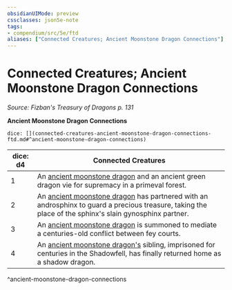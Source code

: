 ```yaml
---
obsidianUIMode: preview
cssclasses: json5e-note
tags:
- compendium/src/5e/ftd
aliases: ["Connected Creatures; Ancient Moonstone Dragon Connections"]
---
```

# Connected Creatures; Ancient Moonstone Dragon Connections
*Source: Fizban's Treasury of Dragons p. 131* 

**Ancient Moonstone Dragon Connections**

`dice: [](connected-creatures-ancient-moonstone-dragon-connections-ftd.md#^ancient-moonstone-dragon-connections)`

| dice: d4 | Connected Creatures |
|----------|---------------------|
| 1 | An [ancient moonstone dragon](compendium/bestiary/dragon/ancient-moonstone-dragon-ftd.md) and an ancient green dragon vie for supremacy in a primeval forest. |
| 2 | An [ancient moonstone dragon](compendium/bestiary/dragon/ancient-moonstone-dragon-ftd.md) has partnered with an androsphinx to guard a precious treasure, taking the place of the sphinx's slain gynosphinx partner. |
| 3 | An [ancient moonstone dragon](compendium/bestiary/dragon/ancient-moonstone-dragon-ftd.md) is summoned to mediate a centuries-old conflict between fey courts. |
| 4 | An [ancient moonstone dragon's](compendium/bestiary/dragon/ancient-moonstone-dragon-ftd.md) sibling, imprisoned for centuries in the Shadowfell, has finally returned home as a shadow dragon. |
^ancient-moonstone-dragon-connections